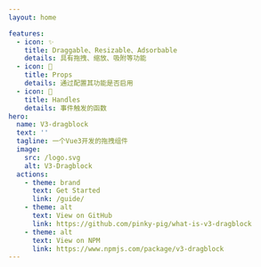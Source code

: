 ```yaml
---
layout: home

features:
  - icon: ✨
    title: Draggable、Resizable、Adsorbable
    details: 具有拖拽、缩放、吸附等功能
  - icon: 🌸
    title: Props
    details: 通过配置其功能是否启用
  - icon: 🌻
    title: Handles
    details: 事件触发的函数
hero:
  name: V3-dragblock
  text: ''
  tagline: 一个Vue3开发的拖拽组件
  image:
    src: /logo.svg
    alt: V3-Dragblock
  actions:
    - theme: brand
      text: Get Started
      link: /guide/
    - theme: alt
      text: View on GitHub
      link: https://github.com/pinky-pig/what-is-v3-dragblock
    - theme: alt
      text: View on NPM
      link: https://www.npmjs.com/package/v3-dragblock
---
```


<style>
:root {
  /* 设置渐变色 */

   /* 标题 */
  --vp-home-hero-name-color: transparent;
  --vp-home-hero-name-background: linear-gradient( 45deg, #81FFEF 10%, #F067B4 100%);
  
  /* 图标 */
  --vp-home-hero-image-background-image: linear-gradient( 135deg, #81FFEF 10%, #F067B4 100%);
  --vp-home-hero-image-filter: blur(150px);

}
</style>
